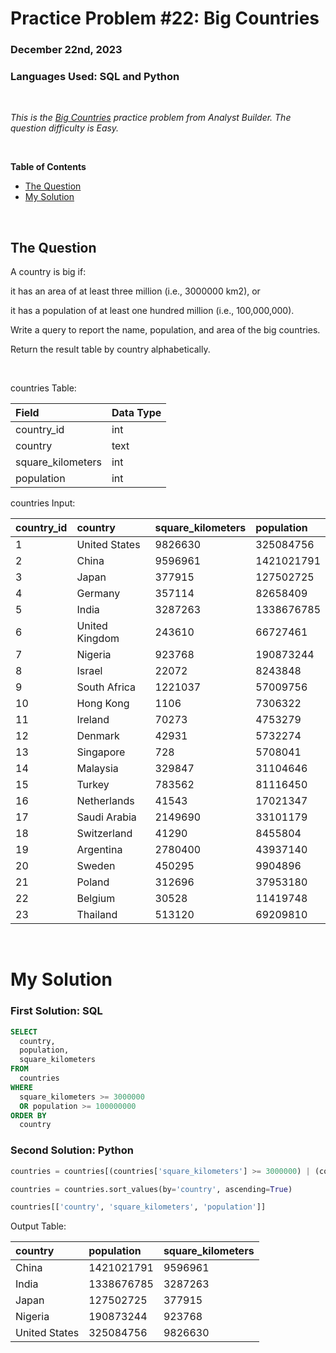 # **Practice Problem #22: Big Countries**
### December 22nd, 2023
### Languages Used: SQL and Python

<br>

*This is the [Big Countries](https://www.analystbuilder.com/questions/big-countries-JmTAY) practice problem from Analyst Builder. The question difficulty is Easy.*

<br>

**Table of Contents**

-   [The Question](#the-question)
-   [My Solution](#my-solution)
  
<br>

## The Question

A country is big if:

it has an area of at least three million (i.e., 3000000 km2), or

it has a population of at least one hundred million (i.e., 100,000,000).

Write a query to report the name, population, and area of the big countries.

Return the result table by country alphabetically.

<br>

countries Table:

| Field             | Data Type |
| :---------------- | --------- |
| country_id        | int       |
| country           | text      |
| square_kilometers | int       |
| population        | int       |

countries Input:

| country_id | country        | square_kilometers | population |
| ---------- | :------------- | ----------------- | :--------- |
| 1          | United States  | 9826630           | 325084756  |
| 2          | China          | 9596961           | 1421021791 |
| 3          | Japan          | 377915            | 127502725  |
| 4          | Germany        | 357114            | 82658409   |
| 5          | India          | 3287263           | 1338676785 |
| 6          | United Kingdom | 243610            | 66727461   |
| 7          | Nigeria        | 923768            | 190873244  |
| 8          | Israel         | 22072             | 8243848    |
| 9          | South Africa   | 1221037           | 57009756   |
| 10         | Hong Kong      | 1106              | 7306322    |
| 11         | Ireland        | 70273             | 4753279    |
| 12         | Denmark        | 42931             | 5732274    |
| 13         | Singapore      | 728               | 5708041    |
| 14         | Malaysia       | 329847            | 31104646   |
| 15         | Turkey         | 783562            | 81116450   |
| 16         | Netherlands    | 41543             | 17021347   |
| 17         | Saudi Arabia   | 2149690           | 33101179   |
| 18         | Switzerland    | 41290             | 8455804    |
| 19         | Argentina      | 2780400           | 43937140   |
| 20         | Sweden         | 450295            | 9904896    |
| 21         | Poland         | 312696            | 37953180   |
| 22         | Belgium        | 30528             | 11419748   |
| 23         | Thailand       | 513120            | 69209810   |

<br>

# My Solution

### First Solution: SQL

``` SQL
SELECT 
  country,
  population,
  square_kilometers
FROM 
  countries
WHERE
  square_kilometers >= 3000000
  OR population >= 100000000
ORDER BY
  country
```

### Second Solution: Python

``` Python
countries = countries[(countries['square_kilometers'] >= 3000000) | (countries['population'] >= 100000000)]

countries = countries.sort_values(by='country', ascending=True)

countries[['country', 'square_kilometers', 'population']]
```

Output Table:

| country       | population | square_kilometers |
| :------------ | :--------- | ----------------- |
| China         | 1421021791 | 9596961           |
| India         | 1338676785 | 3287263           |
| Japan         | 127502725  | 377915            |
| Nigeria       | 190873244  | 923768            |
| United States | 325084756  | 9826630           |

